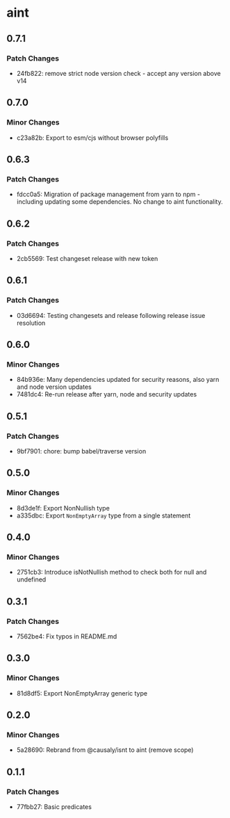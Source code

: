 # aint

## 0.7.1

### Patch Changes

- 24fb822: remove strict node version check - accept any version above v14

## 0.7.0

### Minor Changes

- c23a82b: Export to esm/cjs without browser polyfills

## 0.6.3

### Patch Changes

- fdcc0a5: Migration of package management from yarn to npm - including updating some dependencies. No change to aint functionality.

## 0.6.2

### Patch Changes

- 2cb5569: Test changeset release with new token

## 0.6.1

### Patch Changes

- 03d6694: Testing changesets and release following release issue resolution

## 0.6.0

### Minor Changes

- 84b936e: Many dependencies updated for security reasons, also yarn and node version updates
- 7481dc4: Re-run release after yarn, node and security updates

## 0.5.1

### Patch Changes

- 9bf7901: chore: bump babel/traverse version

## 0.5.0

### Minor Changes

- 8d3de1f: Export NonNullish type
- a335dbc: Export `NonEmptyArray` type from a single statement

## 0.4.0

### Minor Changes

- 2751cb3: Introduce isNotNullish method to check both for null and undefined

## 0.3.1

### Patch Changes

- 7562be4: Fix typos in README.md

## 0.3.0

### Minor Changes

- 81d8df5: Export NonEmptyArray generic type

## 0.2.0

### Minor Changes

- 5a28690: Rebrand from @causaly/isnt to aint (remove scope)

## 0.1.1

### Patch Changes

- 77fbb27: Basic predicates
